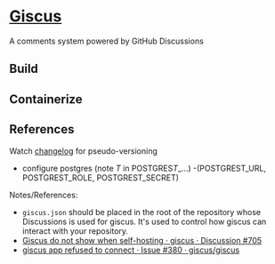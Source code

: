# [Giscus](https://giscus.app/)

A comments system powered by GitHub Discussions

## Build

## Containerize

## References

Watch [changelog](https://github.com/giscus/giscus/blob/main/CHANGELOG.md) for pseudo-versioning

- configure postgres (note _T_ in POSTGRES*T*\_...) -(POSTGREST_URL, POSTGREST_ROLE, POSTGREST_SECRET)

Notes/References:

- `giscus.json` should be placed in the root of the repository whose Discussions is used for giscus. It's used to control how giscus can interact with your repository.
- [Giscus do not show when self-hosting · giscus · Discussion #705](https://github.com/orgs/giscus/discussions/705)
- [giscus app refused to connect · Issue #380 · giscus/giscus](https://github.com/giscus/giscus/issues/380#issuecomment-1026328308)
